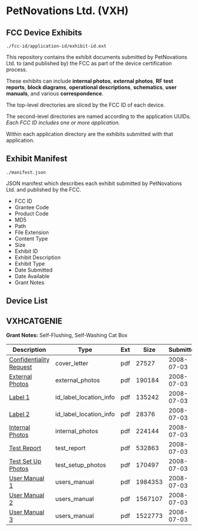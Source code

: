 # PetNovations Ltd. (VXH)
## FCC Device Exhibits

```
./fcc-id/application-id/exhibit-id.ext
```

This repository contains the exhibit documents submitted by PetNovations Ltd. to (and published by) the FCC as part of the device certification process.

These exhibits can include **internal photos**, **external photos**, **RF test reports**, **block diagrams**, **operational descriptions**, **schematics**, **user manuals**, and various **correspondence**.

The top-level directories are sliced by the FCC ID of each device.

The second-level directories are named according to the application UUIDs. *Each FCC ID includes one or more application.*

Within each application directory are the exhibits submitted with that application. 

## Exhibit Manifest

```
./manifest.json
```

JSON manifest which describes each exhibit submitted by PetNovations Ltd. and published by the FCC.

- FCC ID
- Grantee Code
- Product Code
- MD5
- Path
- File Extension
- Content Type
- Size
- Exhibit ID
- Exhibit Description
- Exhibit Type
- Date Submitted
- Date Available
- Grant Notes

## Device List
## VXHCATGENIE
**Grant Notes:** Self-Flushing, Self-Washing Cat Box

| Description | Type | Ext | Size | Submitted | Available |
| ----------- | ---- | --- | ---- | --------- | --------- |
| [Confidentiality Request](VXHCATGENIE/d32904cb8b4c452da8a0faa4af230f18/964687.pdf) | cover_letter | pdf | 27527 | 2008-07-03 | 2008-07-03 |
| [External Photos](VXHCATGENIE/d32904cb8b4c452da8a0faa4af230f18/964686.pdf) | external_photos | pdf | 190184 | 2008-07-03 | 2008-07-03 |
| [Label 1](VXHCATGENIE/d32904cb8b4c452da8a0faa4af230f18/964688.pdf) | id_label_location_info | pdf | 135242 | 2008-07-03 | 2008-07-03 |
| [Label 2](VXHCATGENIE/d32904cb8b4c452da8a0faa4af230f18/964690.pdf) | id_label_location_info | pdf | 28376 | 2008-07-03 | 2008-07-03 |
| [Internal Photos](VXHCATGENIE/d32904cb8b4c452da8a0faa4af230f18/964689.pdf) | internal_photos | pdf | 224144 | 2008-07-03 | 2008-07-03 |
| [Test Report](VXHCATGENIE/d32904cb8b4c452da8a0faa4af230f18/964685.pdf) | test_report | pdf | 532863 | 2008-07-03 | 2008-07-03 |
| [Test Set Up Photos](VXHCATGENIE/d32904cb8b4c452da8a0faa4af230f18/964691.pdf) | test_setup_photos | pdf | 170497 | 2008-07-03 | 2008-07-03 |
| [User Manual 1](VXHCATGENIE/d32904cb8b4c452da8a0faa4af230f18/964695.pdf) | users_manual | pdf | 1984353 | 2008-07-03 | 2008-07-03 |
| [User Manual 2](VXHCATGENIE/d32904cb8b4c452da8a0faa4af230f18/964696.pdf) | users_manual | pdf | 1567107 | 2008-07-03 | 2008-07-03 |
| [User Manual 3](VXHCATGENIE/d32904cb8b4c452da8a0faa4af230f18/964697.pdf) | users_manual | pdf | 1522773 | 2008-07-03 | 2008-07-03 |
